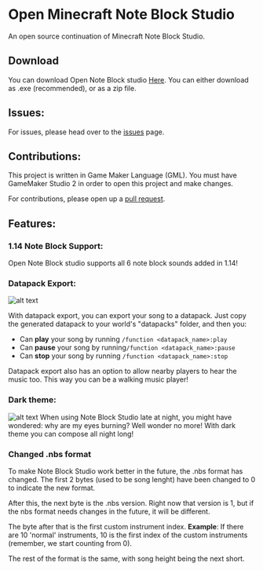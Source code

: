 # Open Minecraft Note Block Studio
An open source continuation of Minecraft Note Block Studio. 


## Download
You can download Open Note Block studio [Here](https://github.com/HielkeMinecraft/OpenNoteBlockStudio/releases/latest).
You can either download as .exe (recommended), or as a zip file.

## Issues:
For issues, please head over to the [issues](https://github.com/HielkeMinecraft/OpenNoteBlockStudio/issues) page.

## Contributions:
This project is written in Game Maker Language (GML). You must have GameMaker Studio 2 in order to open this project and make changes.

For contributions, please open up a [pull request](https://github.com/HielkeMinecraft/OpenNoteBlockStudio/pulls).

## Features:

### 1.14 Note Block Support:
Open Note Block studio supports all 6 note block sounds added in 1.14!

### Datapack Export:
![alt text](https://i.imgur.com/TGH4m4r.jpg)

With datapack export, you can export your song to a datapack. Just copy the generated datapack to your world's "datapacks" folder, and then you: 
 * Can **play** your song by running ```/function <datapack_name>:play```
* Can **pause** your song by running```/function <datapack_name>:pause```
* Can **stop** your song by running ```/function <datapack_name>:stop```

Datapack export also has an option to allow nearby players to hear the music too. This way you can be a walking music player!


### Dark theme:
![alt text](https://i.imgur.com/PVbiJ26.jpg)
When using Note Block Studio late at night, you might have wondered: why are my eyes burning?
Well wonder no more! With dark theme you can compose all night long!

### Changed .nbs format
To make Note Block Studio work better in the future, the .nbs format has changed. 
The first 2 bytes (used to be song lenght) have been changed to 0 to indicate the new format. 

After this, the next byte is the .nbs version. Right now that version is 1, but if the nbs format needs changes in the future, it will be different.

The byte after that is the first custom instrument index. 
**Example**: If there are 10 'normal' instruments, 10 is the first index of the custom instruments (remember, we start counting from 0).

The rest of the format is the same, with song height being the next short.

